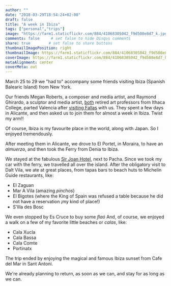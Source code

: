```yaml
---
author: ""
date: "2018-03-29T18:54:24+02:00"
draft: false
title: "A week in Ibiza"
tags: ["personal","trips"]
image: "https://farm1.staticflickr.com/884/41068305042_f9d508e8d7_k.jpg"
comments: false     # set false to hide Disqus comments
share: true        # set false to share buttons
thumbnailImagePosition: right
thumbnailImage: https://farm1.staticflickr.com/884/41068305042_f9d508e8d7_k.jpg
coverImage: https://farm1.staticflickr.com/884/41068305042_f9d508e8d7_k.jpg
metaAlignment: center
coverMeta: out
---
```


March 25 to 29 we "had to" accompany some friends visiting Ibiza (Spanish Balearic Island) from New York.

<!--more-->

Our friends Megan Roberts, a composer and media artist, and Raymond Ghirardo, a sculptor and media artist, [both](https://www.roberts-ghirardo.net) retired art professors from Ithaca College, parted Valencia after [visiting Fallas](https://blog.cortell.net/2018/03/fallas-with-friends/) with us. They spent a few days in Alicante, and then asked us to join them for almost a week in Ibiza. Twist my arm!!

Of course, Ibiza is my favourite place in the world, along with Japan. So I enjoyed tremendously.

After meeting them in Alicante, we drove to El Portet, in Moraira, to have an *almuerzo*, and then took the Ferry from Denia to Ibiza.

We stayed at the fabulous [Sir Joan Hotel](https://www.sirhotels.com/joan), next to Pacha. Since we took my car with the ferry, we travelled all over the island. After the obligatory visit to Dalt Vila, we ate at great places, from tapas bars to beach huts to Michelin Guide restaurants, like:

- El Zaguan
- Mar A Vila (amazing *pinchos*)
- El Bigotes (where the King of Spain was refused a table because he did not have a reservation ¡my kind of place!)
- S'Illa des Bosc

We even stopped by Es Cruce to buy some *flaó* And, of course, we enjoyed a walk on a few of my favorite little beaches or *calas*, like:

- Cala Xucla
- Cala Bassa
- Cala Comte
- Portinatx

The trip ended by enjoying the magical and famous Ibiza sunset from Cafe del Mar in Sant Antoni.

We're already planning to return, as soon as we can, and stay for as long as we can.

<div id="flickrembed"></div><div style="position:absolute; top:-70px; display:block; text-align:center; z-index:-1;"></div><script src='https://flickrembed.com/embed_v2.js.php?source=flickr&layout=responsive&input=www.flickr.com/photos/jcortell/albums/72157694217030014&sort=5&by=album&theme=default&scale=fill&limit=100&skin=default&autoplay=true'></script>

